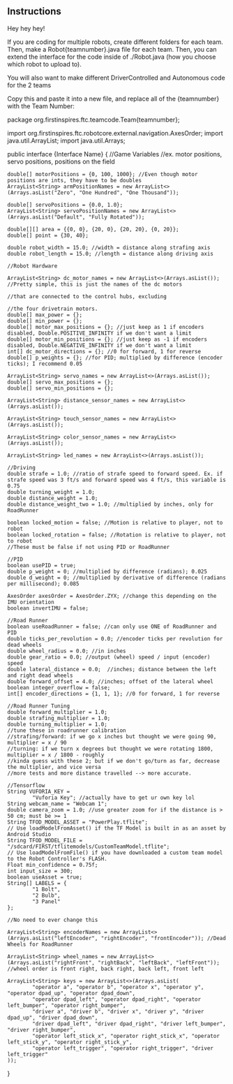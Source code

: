 ## Instructions

Hey hey hey!

If you are coding for multiple robots, create different folders for each team. Then, make a Robot{teamnumber}.java
file for each team. Then, you can extend the interface for the code inside of ./Robot.java (how you
choose which robot to upload to). 

You will also want to make different DriverControlled and Autonomous code for the 2 teams

Copy this and paste it into a new file, and replace all of the {teamnumber} with the Team Number:

package org.firstinspires.ftc.teamcode.Team{teamnumber};

import org.firstinspires.ftc.robotcore.external.navigation.AxesOrder;
import java.util.ArrayList;
import java.util.Arrays;

public interface {Interface Name} {
//Game Variables
//ex. motor positions, servo positions, positions on the field

    double[] motorPositions = {0, 100, 1000}; //Even though motor positions are ints, they have to be doubles
    ArrayList<String> armPositionNames = new ArrayList<>(Arrays.asList("Zero", "One Hundred", "One Thousand"));

    double[] servoPositions = {0.0, 1.0};
    ArrayList<String> servoPositionNames = new ArrayList<>(Arrays.asList("Default", "Fully Rotated"));

    double[][] area = {{0, 0}, {20, 0}, {20, 20}, {0, 20}};
    double[] point = {30, 40};

    double robot_width = 15.0; //width = distance along strafing axis
    double robot_length = 15.0; //length = distance along driving axis

    //Robot Hardware

    ArrayList<String> dc_motor_names = new ArrayList<>(Arrays.asList()); //Pretty simple, this is just the names of the dc motors
                                                                                //that are connected to the control hubs, excluding
                                                                                //the four drivetrain motors. 
    double[] max_power = {};
    double[] min_power = {};
    double[] motor_max_positions = {}; //just keep as 1 if encoders disabled, Double.POSITIVE_INFINITY if we don't want a limit
    double[] motor_min_positions = {}; //just keep as -1 if encoders disabled, Double.NEGATIVE_INFINITY if we don't want a limit
    int[] dc_motor_directions = {}; //0 for forward, 1 for reverse
    double[] p_weights = {}; //for PID; multiplied by difference (encoder ticks); I recommend 0.05

    ArrayList<String> servo_names = new ArrayList<>(Arrays.asList());
    double[] servo_max_positions = {};
    double[] servo_min_positions = {};

    ArrayList<String> distance_sensor_names = new ArrayList<>(Arrays.asList());

    ArrayList<String> touch_sensor_names = new ArrayList<>(Arrays.asList());

    ArrayList<String> color_sensor_names = new ArrayList<>(Arrays.asList());

    ArrayList<String> led_names = new ArrayList<>(Arrays.asList());

    //Driving
    double strafe = 1.0; //ratio of strafe speed to forward speed. Ex. if strafe speed was 3 ft/s and forward speed was 4 ft/s, this variable is 0.75
    double turning_weight = 1.0;
    double distance_weight = 1.0;
    double distance_weight_two = 1.0; //multiplied by inches, only for RoadRunner

    boolean locked_motion = false; //Motion is relative to player, not to robot
    boolean locked_rotation = false; //Rotation is relative to player, not to robot
    //These must be false if not using PID or RoadRunner

    //PID
    boolean usePID = true;
    double p_weight = 0; //multiplied by difference (radians); 0.025
    double d_weight = 0; //multiplied by derivative of difference (radians per millisecond); 0.085

    AxesOrder axesOrder = AxesOrder.ZYX; //change this depending on the IMU orientation
    boolean invertIMU = false;

    //Road Runner
    boolean useRoadRunner = false; //can only use ONE of RoadRunner and PID
    double ticks_per_revolution = 0.0; //encoder ticks per revolution for dead wheels
    double wheel_radius = 0.0; //in inches
    double gear_ratio = 0.0; //output (wheel) speed / input (encoder) speed
    double lateral_distance = 0.0;  //inches; distance between the left and right dead wheels
    double forward_offset = 4.0; //inches; offset of the lateral wheel
    boolean integer_overflow = false;
    int[] encoder_directions = {1, 1, 1}; //0 for forward, 1 for reverse

    //Road Runner Tuning
    double forward_multiplier = 1.0;
    double strafing_multiplier = 1.0;
    double turning_multiplier = 1.0;
    //tune these in roadrunner calibration
    //strafing/forward: if we go x inches but thought we were going 90, multiplier = x / 90
    //turning: if we turn x degrees but thought we were rotating 1800, multiplier = x / 1800 - roughly
    //kinda guess with these 2; but if we don't go/turn as far, decrease the multiplier, and vice versa
    //more tests and more distance travelled --> more accurate.

    //Tensorflow
    String VUFORIA_KEY =
            "Vuforia Key"; //actually have to get ur own key lol
    String webcam_name = "Webcam 1";
    double camera_zoom = 1.0; //use greater zoom for if the distance is > 50 cm; must be >= 1
    String TFOD_MODEL_ASSET = "PowerPlay.tflite";
    // Use loadModelFromAsset() if the TF Model is built in as an asset by Android Studio
    String TFOD_MODEL_FILE = "/sdcard/FIRST/tflitemodels/CustomTeamModel.tflite";
    // Use loadModelFromFile() if you have downloaded a custom team model to the Robot Controller's FLASH.
    Float min_confidence = 0.75f;
    int input_size = 300;
    boolean useAsset = true;
    String[] LABELS = {
            "1 Bolt",
            "2 Bulb",
            "3 Panel"
    };

    //No need to ever change this

    ArrayList<String> encoderNames = new ArrayList<>(Arrays.asList("leftEncoder", "rightEncoder", "frontEncoder")); //Dead Wheels for RoadRunner

    ArrayList<String> wheel_names = new ArrayList<>(Arrays.asList("rightFront", "rightBack", "leftBack", "leftFront"));
    //wheel order is front right, back right, back left, front left

    ArrayList<String> keys = new ArrayList<>(Arrays.asList(
            "operator a", "operator b", "operator x", "operator y", "operator dpad_up", "operator dpad_down",
            "operator dpad_left", "operator dpad_right", "operator left_bumper", "operator right_bumper",
            "driver a", "driver b", "driver x", "driver y", "driver dpad_up", "driver dpad_down",
            "driver dpad_left", "driver dpad_right", "driver left_bumper", "driver right_bumper",
            "operator left_stick_x", "operator right_stick_x", "operator left_stick_y", "operator right_stick_y",
            "operator left_trigger", "operator right_trigger", "driver left_trigger"
    ));

}